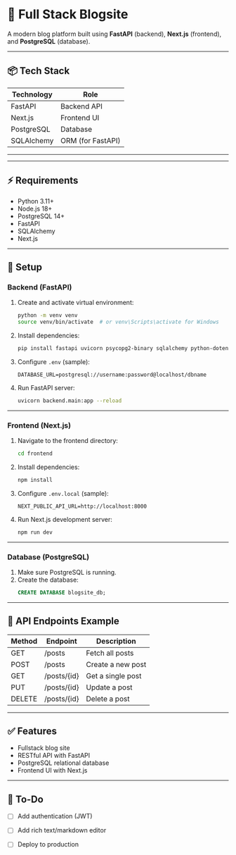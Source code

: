 # 🚀 Full Stack Blogsite  

A modern blog platform built using **FastAPI** (backend), **Next.js** (frontend), and **PostgreSQL** (database).

---

## 📦 Tech Stack

| Technology    | Role               |
|----------------|------------------|
| FastAPI        | Backend API      |
| Next.js        | Frontend UI      |
| PostgreSQL   | Database         |
| SQLAlchemy    | ORM (for FastAPI)  |

---


---

## ⚡ Requirements

- Python 3.11+
- Node.js 18+
- PostgreSQL 14+
- FastAPI
- SQLAlchemy
- Next.js

---

## 🔧 Setup

### Backend (FastAPI)

1. Create and activate virtual environment:
    ```bash
    python -m venv venv
    source venv/bin/activate  # or venv\Scripts\activate for Windows
    ```

2. Install dependencies:
    ```bash
    pip install fastapi uvicorn psycopg2-binary sqlalchemy python-dotenv
    ```

3. Configure `.env` (sample):
    ```
    DATABASE_URL=postgresql://username:password@localhost/dbname
    ```

4. Run FastAPI server:
    ```bash
    uvicorn backend.main:app --reload
    ```

---

### Frontend (Next.js)

1. Navigate to the frontend directory:
    ```bash
    cd frontend
    ```

2. Install dependencies:
    ```bash
    npm install
    ```

3. Configure `.env.local` (sample):
    ```
    NEXT_PUBLIC_API_URL=http://localhost:8000
    ```

4. Run Next.js development server:
    ```bash
    npm run dev
    ```

---

### Database (PostgreSQL)

1. Make sure PostgreSQL is running.
2. Create the database:
    ```sql
    CREATE DATABASE blogsite_db;
    ```

---

## 📮 API Endpoints Example

| Method | Endpoint         | Description       |
|----|----------------|------------------|
| GET  | /posts            | Fetch all posts |
| POST | /posts            | Create a new post |
| GET  | /posts/{id}    | Get a single post |
| PUT  | /posts/{id}    | Update a post |
| DELETE | /posts/{id} | Delete a post |

---

## ✅ Features

- Fullstack blog site
- RESTful API with FastAPI
- PostgreSQL relational database
- Frontend UI with Next.js

---

## 📖 To-Do

- [ ] Add authentication (JWT)
- [ ] Add rich text/markdown editor
- [ ] Deploy to production


